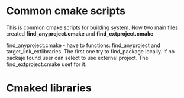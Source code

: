 # Common cmake scripts
This is common cmake scripts for building system. 
Now two main files created **find_anyproject.cmake** and **find_extproject.cmake**.

find_anyproject.cmake - have to functions: find_anyproject and target_link_extlibraries. The first one try to find_package locally.
If no packaje found user can select to use external project. 
The find_extproject.cmake usef for it.

# Cmaked libraries

